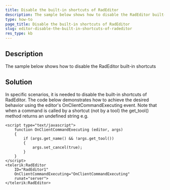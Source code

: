 ```yaml
---
title: Disable the built-in shortcuts of RadEditor
description: The sample below shows how to disable the RadEditor built-in shortcuts.
type: how-to
page_title: Disable the built-in shortcuts of RadEditor
slug: editor-disable-the-built-in-shortcuts-of-radeditor
res_type: kb
---
```


## Description

The sample below shows how to disable the RadEditor built-in shortcuts

## Solution

In specific scenarios, it is needed to disable the built-in shortcuts of RadEditor. The code below demonstrates how to achieve the desired behavior using the editor's OnClientCommandExecuting event. Note that when a command is called by a shortcut (not by a tool) the get_tool() method returns an undefined string e.g. 

````ASP.NET
<script type="text/javascript">     
    function OnClientCommandExecuting (editor, args)     
    {     
        if (args.get_name() && !args.get_tool())     
        {     
            args.set_cancel(true);     
        }     
    }     
</script>     
<telerik:RadEditor      
    ID="RadEditor1"      
    OnClientCommandExecuting="OnClientCommandExecuting"       
    runat="server">     
</telerik:RadEditor> 
````

